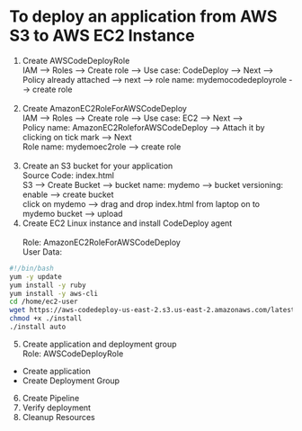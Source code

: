 # To deploy an application from AWS S3 to AWS EC2 Instance
1. Create AWSCodeDeployRole<br>
  IAM --> Roles --> Create role --> Use case: CodeDeploy --> Next --><br>
  Policy already attached --> next --> role name: mydemocodedeployrole --> create role <br><br>
2. Create AmazonEC2RoleForAWSCodeDeploy<br>
  IAM --> Roles --> Create role --> Use case: EC2 --> Next --> <br>
  Policy name: AmazonEC2RoleforAWSCodeDeploy --> Attach it by clicking on tick mark --> Next <br>
  Role name: mydemoec2role --> create role<br><br>
3. Create an S3 bucket for your application<br>
  Source Code: index.html<br>
  S3 --> Create Bucket --> bucket name: mydemo --> bucket versioning: enable --> create bucket<br>
  click on mydemo --> drag and drop index.html from laptop on to mydemo bucket --> upload<br>
4. Create EC2 Linux instance and install CodeDeploy agent<br><br>
  Role: AmazonEC2RoleForAWSCodeDeploy<br>
  User Data: <br>
  ```sh
  #!/bin/bash
  yum -y update
  yum install -y ruby
  yum install -y aws-cli
  cd /home/ec2-user
  wget https://aws-codedeploy-us-east-2.s3.us-east-2.amazonaws.com/latest/install
  chmod +x ./install
  ./install auto
  ```
5. Create application and deployment group<br>
  Role: AWSCodeDeployRole<br>
  - Create application<br>
  - Create Deployment Group<br>
6. Create Pipeline<br>
7. Verify deployment<br>
8. Cleanup Resources<br>
  

